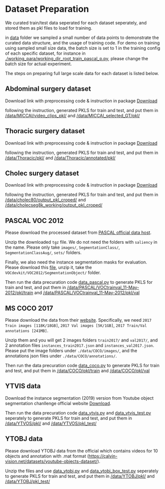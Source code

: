 # Dataset Preparation

We curated train/test data seperated for each dataset seperately, and stored them as pkl files to load for training.

in [data](../data/) folder we sampled a small number of data points to demonstrate the curated data structure, and the usage of training code. For demo on training using sampled small size data, the batch size is set to 1 in the training config of each specific dataset, for instance in  [./working_para/working_dir_root_train_pascal_p.py](./working_para/working_dir_root_train_pascal_p.py), please change the batch size for actual experiment.

The steps on preparing full large scale data for each dataset is listed below.


## Abdominal surgery dataset
Download link with preprocessing code & instruction in package [Download](https://upenn.box.com/s/493licnenrssjukuvok5zkvc5cqmx1nh) 

following the instruction, generated PKLS for train and test, and put them in [/data/MICCAI/video_clips_pkl/](../data/MICCAI/video_clips_pkl/) and [/data/MICCAI_selected_GT/pkl/](../data/MICCAI_selected_GT/pkl/) 

## Thoracic surgery dataset
Download link with preprocessing code & instruction in package [Download](https://upenn.box.com/s/rxqoi81j5ar4l343ob6otdxxeusc3iwg)

following the instruction, generated PKLS for train and test, and put them in [/data/Thoracic/pkl/](../data/Thoracic/pkl/) and [/data/Thoracic/annotated/pkl/](../data/Thoracic/annotated/pkl/) 


## Cholec surgery dataset
Download link with preprocessing code & instruction in package [Download](https://upenn.box.com/s/ree79lv9fbibjbs2b8mkwzz207oqu6jj)

following the instruction, generated PKLS for train and test, and put them in [/data/cholec80/output_pkl_croped/](../data/cholec80/output_pkl_croped/) and [/data/cholecseg8k_working/output_pkl_croped/](../data/cholecseg8k_working/output_pkl_croped/) 

## PASCAL VOC 2012

Please download the processed dataset from [PASCAL official data host](http://host.robots.ox.ac.uk/pascal/VOC/voc2012/index.html). 

Unzip the downloaded `tgz` file. We do not need the folders with `saliency` in the name.
Please only take `images/`, `SegmentationClass/`, `SegmentationClassAug/`, `sets/` folders.

Finally, we also need the instance segmentation masks for evaluation.
Please download this [file](http://host.robots.ox.ac.uk:8080/pascal/VOC/voc2012/VOCtrainval_11-May-2012.tar), unzip it, take the `VOCdevkit/VOC2012/SegmentationObject/` folder.

Then run the data precuration code [data_pascal.py](../data_pre_curation/data_pascal.py) to generate PKLS for train and test, and put them in [/data/PASCAL/VOCtrainval_11-May-2012/pkl/train](../data/PASCAL/VOCtrainval_11-May-2012/pkl/train/) and [/data/PASCAL/VOCtrainval_11-May-2012/pkl/val](../data/PASCAL/VOCtrainval_11-May-2012/pkl/val/) 


## MS COCO 2017

Please download the data from their [website](https://cocodataset.org/#download).
Specifically, we need `2017 Train images [118K/18GB]`, `2017 Val images [5K/1GB]`, `2017 Train/Val annotations [241MB]`.

Unzip them and you will get 2 images folders `train2017/` and `val2017/`, and 2 annotation files `instances_train2017.json` and `instances_val2017.json`.
Please put the image folders under `./data/COCO/images/`, and the annotations json files under `./data/COCO/annotations/`.

Then run the data precuration code [data_coco.py](../data_pre_curation/data_coco.py) to generate PKLS for train and test, and put them in [/data/COCO/pkl/train](../data/COCO/pkl/train/) and [/data/COCO/pkl/val](../data/COCO/pkl/val/) 

## YTVIS data

Download the instance segmentation (2019) version from Youtube object segmentation chanllenge official website [Download](https://youtube-vos.org/dataset/).

Then run the data precuration code [data_ytvis.py](../data_pre_curation/data_ytvis.py) and [data_ytvis_test.py](../data_pre_curation/data_ytvis.py) seperately to generate PKLS for train and test, and put them in [/data/YTVOS/pkl/](../data/YTVOS/pkl/) and [/data/YTVOS/pkl_test/](../data/YTVOS/pkl_test/) 

## YTOBJ data

Please download YTOBJ data from the official which contains videos for 10 objects and annotation with .mat format (https://calvin-vision.net/datasets/youtube-objects-dataset/). 

Unzip the files and use [data_ytobj.py](../data_pre_curation/data_ytobj.py) and [data_ytobj_box_test.py](../data_pre_curation/data_ytobj_box_test.py) seperately to generate PKLS for train and test, and put them in [/data/YTOBJ/pkl/](../data/YTOBJ/pkl/) and [/data/YTOBJ/pkl_test/](../data/YTOBJ/pkl_test/) 
